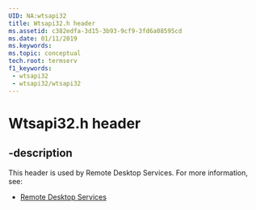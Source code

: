 ```yaml
---
UID: NA:wtsapi32
title: Wtsapi32.h header
ms.assetid: c382edfa-3d15-3b93-9cf9-3fd6a08595cd
ms.date: 01/11/2019
ms.keywords: 
ms.topic: conceptual
tech.root: termserv
f1_keywords:
 - wtsapi32
 - wtsapi32/wtsapi32
---
```


# Wtsapi32.h header


## -description

This header is used by Remote Desktop Services. For more information, see:

- [Remote Desktop Services](../_termserv/index.md)

